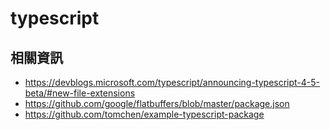 # typescript

## 相關資訊
- https://devblogs.microsoft.com/typescript/announcing-typescript-4-5-beta/#new-file-extensions
- https://github.com/google/flatbuffers/blob/master/package.json
- https://github.com/tomchen/example-typescript-package

